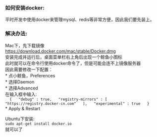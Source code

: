 ### 如何安装docker:
平时开发中使用docker来管理mysql、redis等非常方便，因此我们要先装上。  
### 解决办法:
Mac下，先下载镜像  
https://download.docker.com/mac/stable/Docker.dmg  
安装完成并运行后，桌面菜单栏右上角后出现一个鲸鱼小图标  
此时就可以在命令行使用docker命令了，但是可能会连不上镜像服务器  
因此需要修改一下配置：  
    * 点小鲸鱼，Preferences  
    * 选择Daemon  
    * 选择Advanced  
    在输入框中输入:  
    ```  
    {  
        "debug" : true,  
        "registry-mirrors" : [  
            "https://registry.docker-cn.com"  
        ],  
         "experimental" : true  
    }  
    ```  
    * Apply & Restart
    
Ubuntu下安装:  
```sudo apt-get install docker.io```  
就可以了
